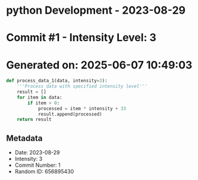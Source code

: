﻿# python Development - 2023-08-29
# Commit #1 - Intensity Level: 3
# Generated on: 2025-06-07 10:49:03
```python
def process_data_1(data, intensity=3):
    '''Process data with specified intensity level'''
    result = []
    for item in data:
        if item > 0:
            processed = item * intensity + 33
            result.append(processed)
    return result
```
## Metadata
- Date: 2023-08-29
- Intensity: 3
- Commit Number: 1
- Random ID: 656895430

